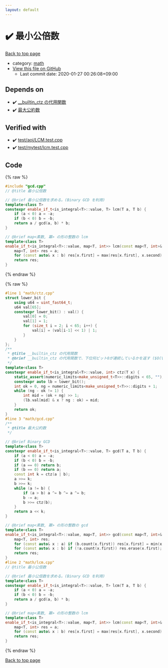 ```yaml
---
layout: default
---
```


<!-- mathjax config similar to math.stackexchange -->
<script type="text/javascript" async
  src="https://cdnjs.cloudflare.com/ajax/libs/mathjax/2.7.5/MathJax.js?config=TeX-MML-AM_CHTML">
</script>
<script type="text/x-mathjax-config">
  MathJax.Hub.Config({
    TeX: { equationNumbers: { autoNumber: "AMS" }},
    tex2jax: {
      inlineMath: [ ['$','$'] ],
      processEscapes: true
    },
    "HTML-CSS": { matchFontHeight: false },
    displayAlign: "left",
    displayIndent: "2em"
  });
</script>

<script type="text/javascript" src="https://cdnjs.cloudflare.com/ajax/libs/jquery/3.4.1/jquery.min.js"></script>
<script src="https://cdn.jsdelivr.net/npm/jquery-balloon-js@1.1.2/jquery.balloon.min.js" integrity="sha256-ZEYs9VrgAeNuPvs15E39OsyOJaIkXEEt10fzxJ20+2I=" crossorigin="anonymous"></script>
<script type="text/javascript" src="../../assets/js/copy-button.js"></script>
<link rel="stylesheet" href="../../assets/css/copy-button.css" />


# :heavy_check_mark: 最小公倍数

<a href="../../index.html">Back to top page</a>

* category: <a href="../../index.html#7e676e9e663beb40fd133f5ee24487c2">math</a>
* <a href="{{ site.github.repository_url }}/blob/master/math/lcm.cpp">View this file on GitHub</a>
    - Last commit date: 2020-01-27 00:26:08+09:00




## Depends on

* :heavy_check_mark: <a href="ctz.cpp.html">__builtin_ctz の代用関数</a>
* :heavy_check_mark: <a href="gcd.cpp.html">最大公約数</a>


## Verified with

* :heavy_check_mark: <a href="../../verify/test/aoj/LCM.test.cpp.html">test/aoj/LCM.test.cpp</a>
* :heavy_check_mark: <a href="../../verify/test/mytest/lcm.test.cpp.html">test/mytest/lcm.test.cpp</a>


## Code

<a id="unbundled"></a>
{% raw %}
```cpp
#include "gcd.cpp"
// @title 最小公倍数

// @brief 最小公倍数を求める。(Binary GCD を利用)
template<class T>
constexpr enable_if_t<is_integral<T>::value, T> lcm(T a, T b) {
	if (a < 0) a = -a;
	if (b < 0) b = -b;
	return a / gcd(a, b) * b;
}

// @brief map<素数, 冪> の形の整数の lcm
template<class T>
enable_if_t<is_integral<T>::value, map<T, int>> lcm(const map<T, int>& a, const map<T, int>& b) {
	map<T, int> res = a;
	for (const auto& x : b) res[x.first] = max(res[x.first], x.second);
	return res;
}
```
{% endraw %}

<a id="bundled"></a>
{% raw %}
```cpp
#line 1 "math/ctz.cpp"
struct lower_bit {
	using u64 = uint_fast64_t;
	u64 val[65];
	constexpr lower_bit() : val() {
		val[0] = 0;
		val[1] = 1;
		for (size_t i = 2; i < 65; i++) {
			val[i] = (val[i-1] << 1) | 1;
		}
	}
};
/**
 * @title __builtin_ctz の代用関数
 * @brief __builtin_ctz の代用関数で、下位何ビット0が連続しているかを返す ($O(\log \log N)$)
 */
template<class T>
constexpr enable_if_t<is_integral<T>::value, int> ctz(T x) {
	static_assert(numeric_limits<make_unsigned_t<T>>::digits < 65, "");
	constexpr auto lb = lower_bit();
	int ok = 0, ng = numeric_limits<make_unsigned_t<T>>::digits + 1;
	while (ng - ok != 1) {
		int mid = (ok + ng) >> 1;
		(lb.val[mid] & x ? ng : ok) = mid;
	}
	return ok;
}
#line 3 "math/gcd.cpp"
/**
 * @title 最大公約数
 */

// @brief Binary GCD
template<class T>
constexpr enable_if_t<is_integral<T>::value, T> gcd(T a, T b) {
	if (a < 0) a = -a;
	if (b < 0) b = -b;
	if (a == 0) return b;
	if (b == 0) return a;
	const int k = ctz(a | b);
	a >>= k;
	b >>= k;
	while (a != b) {
		if (a > b) a ^= b ^= a ^= b;
		b -= a;
		b >>= ctz(b);
	}
	return a << k;
}

// @brief map<素数, 冪> の形の整数の gcd
template<class T>
enable_if_t<is_integral<T>::value, map<T, int>> gcd(const map<T, int>& a, const map<T, int>& b) {
	map<T, int> res;
	for (const auto& x : a) if (b.count(x.first)) res[x.first] = min(x.second, b.at(x.first));
	for (const auto& x : b) if (!a.count(x.first)) res.erase(x.first);
	return res;
}
#line 2 "math/lcm.cpp"
// @title 最小公倍数

// @brief 最小公倍数を求める。(Binary GCD を利用)
template<class T>
constexpr enable_if_t<is_integral<T>::value, T> lcm(T a, T b) {
	if (a < 0) a = -a;
	if (b < 0) b = -b;
	return a / gcd(a, b) * b;
}

// @brief map<素数, 冪> の形の整数の lcm
template<class T>
enable_if_t<is_integral<T>::value, map<T, int>> lcm(const map<T, int>& a, const map<T, int>& b) {
	map<T, int> res = a;
	for (const auto& x : b) res[x.first] = max(res[x.first], x.second);
	return res;
}

```
{% endraw %}

<a href="../../index.html">Back to top page</a>

